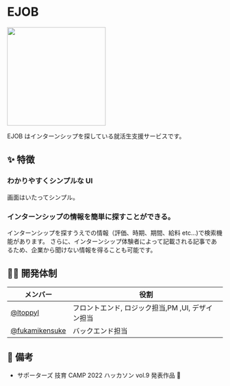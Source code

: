 # EJOB
<img src="https://user-images.githubusercontent.com/77095417/206850005-54308e91-4d55-4062-a1d7-9173f6d8cb1a.png" width="230">

EJOB はインターンシップを探している就活生支援サービスです。

<!-- ![demo.gif](https://github.com/git-baboo/easy-review/blob/images/demo.gif?raw=true) -->

## ✨ 特徴

### わかりやすくシンプルな UI

画面はいたってシンプル。

### インターンシップの情報を簡単に探すことができる。

インターンシップを探すうえでの情報（評価、時期、期間、給料 etc...)で検索機能があります。
さらに、インターンシップ体験者によって記載される記事であるため、企業から聞けない情報を得ることも可能です。

## 🧑‍💻 開発体制

| メンバー                                           | 役割                         |
| -------------------------------------------------- | ---------------------------- |
| [@ltoppyl](https://github.com/ltoppyl)             | フロントエンド, ロジック担当,PM ,UI, デザイン担当|
| [@fukamikensuke](https://github.com/fukamikensuke) | バックエンド担当             |

## 👀 備考

- サポーターズ 技育 CAMP 2022 ハッカソン vol.9 発表作品 🎉
